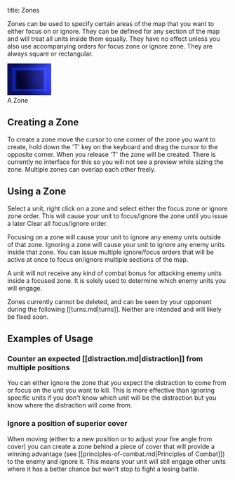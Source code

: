 title: Zones

Zones can be used to specify certain areas of the map that you want to either focus on or ignore. They can be defined for any section of the map and will treat all units inside them equally. They have no effect unless you also use accompanying orders for focus zone or ignore zone. They are always square or rectangular. <div class="thumb tright"><div class="thumbinner" style="width:102px;"><img src="images/5/5c/Zone.jpg" />  <div class="thumbcaption">A Zone</div></div></div>


## <span class="mw-headline" id="Creating_a_Zone"> Creating a Zone </span>

To create a zone move the cursor to one corner of the zone you want to create, hold down the 'T' key on the keyboard and drag the cursor to the opposite corner. When you release 'T' the zone will be created. There is currently no interface for this so you will not see a preview while sizing the zone. Multiple zones can overlap each other freely.

## <span class="mw-headline" id="Using_a_Zone"> Using a Zone </span>

Select a unit, right click on a zone and select either the focus zone or ignore zone order. This will cause your unit to focus/ignore the zone until you issue a later Clear all focus/ignore order.

Focusing on a zone will cause your unit to ignore any enemy units outside of that zone. Ignoring a zone will cause your unit to ignore any enemy units inside that zone. You can issue multiple ignore/focus orders that will be active at once to focus on/ignore multiple sections of the map.

A unit will not receive any kind of combat bonus for attacking enemy units inside a focused zone. It is solely used to determine which enemy units you will engage.

Zones currently cannot be deleted, and can be seen by your opponent during the following [[turns.md|turns]]. Neither are intended and will likely be fixed soon.

## <span class="mw-headline" id="Examples_of_Usage">Examples of Usage</span>

### <span class="mw-headline" id="Counter_an_expected_distraction_from_multiple_positions">Counter an expected [[distraction.md|distraction]] from multiple positions</span>

You can either ignore the zone that you expect the distraction to come from or focus on the unit you want to kill. This is more effective than ignoring specific units if you don't know which unit will be the distraction but you know where the distraction will come from.

### <span class="mw-headline" id="Ignore_a_position_of_superior_cover">Ignore a position of superior cover</span>

When moving (either to a new position or to adjust your fire angle from cover) you can create a zone behind a piece of cover that will provide a winning advantage (see [[principles-of-combat.md|Principles of Combat]]) to the enemy and ignore it. This means your unit will still engage other units where it has a better chance but won't stop to fight a losing battle.

<!-- 
NewPP limit report
Preprocessor node count: 19/1000000
Post‐expand include size: 0/2097152 bytes
Template argument size: 0/2097152 bytes
Expensive parser function count: 0/100
-->

<!-- Saved in parser cache with key fs_error420_com:pcache:idhash:81-0!*!0!!en!2!* and timestamp 20140722163127 -->